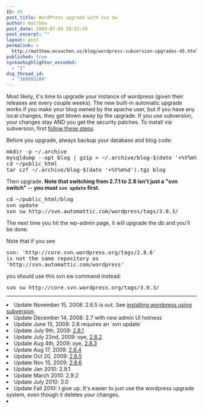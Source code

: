 ```yaml
---
ID: 45
post_title: WordPress upgrade with svn sw
author: matthew
post_date: 2009-07-09 20:52:49
post_excerpt: ""
layout: post
permalink: >
  http://matthew.mceachen.us/blog/wordpress-subversion-upgrades-45.html
published: true
syntaxhighlighter_encoded:
  - "1"
dsq_thread_id:
  - "160993284"
---
```

Most likely, it's time to upgrade your instance of wordpress (given their releases are every couple weeks). The new built-in automatic upgrade works if you make your blog owned by the apache user, but if you have any local changes, they get blown away by the upgrade. If you use subversion, your changes stay AND you get the security patches. To install via subversion, first <a href="http://codex.wordpress.org/Installing/Updating_WordPress_with_Subversion">follow these steps</a>.

Before you upgrade, always backup your database and blog code:

<pre lang="bash">
mkdir -p ~/.archive
mysqldump --opt blog | gzip > ~/.archive/blog-$(date '+%Y%m%d').sql.gz
cd ~/public_html 
tar czf ~/.archive/blog-$(date '+%Y%m%d').tgz blog
</pre>

Then upgrade. <strong>Note that switching from 2.7.1 to 2.8 isn't just a "svn switch" -- you must <code>svn update</code> first.</strong>

<pre>cd ~/public_html/blog
svn update
svn sw http://svn.automattic.com/wordpress/tags/3.0.3/</pre>

The next time you hit the wp-admin page, it will upgrade the db and you'll be done.

Note that if you see
<pre>svn: 'http://core.svn.wordpress.org/tags/2.8.6'
is not the same repository as
'http://svn.automattic.com/wordpress'</pre>
you should use this svn sw command instead:
<pre>svn sw http://core.svn.wordpress.org/tags/3.0.3/</pre>
<hr />
	<li> Update November 15, 2008: 2.6.5 is out. See <a href="http://codex.wordpress.org/Installing/Updating_WordPress_with_Subversion#Updating_to_a_New_Stable_Version">installing wordpress using subversion</a>.</li>
	<li> Update December 14, 2008: 2.7 with new admin UI hotness</li>
	<li> Update June 15, 2009: 2.8 requires an `svn update`</li>
	<li> Update July 9th, 2009: <a href="http://wordpress.org/development/2009/07/wordpress-2-8-1/">2.8.1</a></li>
	<li> Update July 22nd, 2009: oye, <a href="http://wordpress.org/development/2009/07/wordpress-2-8-2/">2.8.2</a></li>
	<li> Update Aug 4th, 2009: oye, <a href="http://wordpress.org/development/2009/08/wordpress-2-8-3-security-release/">2.8.3</a></li>
	<li> Update Aug 17, 2009: <a href="http://wordpress.org/development/2009/08/2-8-4-security-release/">2.8.4</a></li>
	<li>Update Oct 20, 2009: <a href="http://wordpress.org/development/2009/10/wordpress-2-8-5-hardening-release/">2.8.5</a></li>
	<li>Update Nov 15, 2009: <a href="http://wordpress.org/development/2009/11/wordpress-2-8-6-security-release/">2.8.6</a></li>
	<li>Update Jan 2010: 2.9.1</li>
	<li>Update March 2010: 2.9.2</li>
	<li>Update July 2010: 3.0</li>
        <li>Update Fall 2010: I give up. It's easier to just use the wordpress upgrade system, even though it deletes your changes.<li>